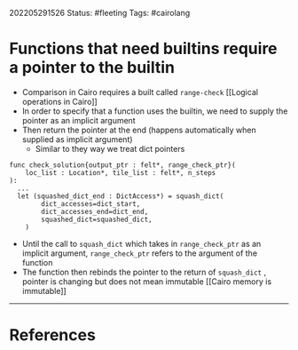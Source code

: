 202205291526
Status: #fleeting
Tags: #cairolang 

# Functions that need builtins require a pointer to the builtin
- Comparison in Cairo requires a built called `range-check` [[Logical operations in Cairo]]
- In order to specify that a function uses the builtin, we need to supply the pointer as an implicit argument
- Then return the pointer at the end (happens automatically when supplied as implicit argument)
	- Similar to they way we treat dict pointers
```cairo
func check_solution{output_ptr : felt*, range_check_ptr}(
    loc_list : Location*, tile_list : felt*, n_steps
):
  ...
  let (squashed_dict_end : DictAccess*) = squash_dict(
        dict_accesses=dict_start,
        dict_accesses_end=dict_end,
        squashed_dict=squashed_dict,
    )
```
- Until the call to `squash_dict` which takes in `range_check_ptr` as an implicit argument,  `range_check_ptr` refers to the argument of the function
- The function then rebinds the pointer to the return of `squash_dict` , pointer is changing but does not mean immutable [[Cairo memory is immutable]]



---
# References

